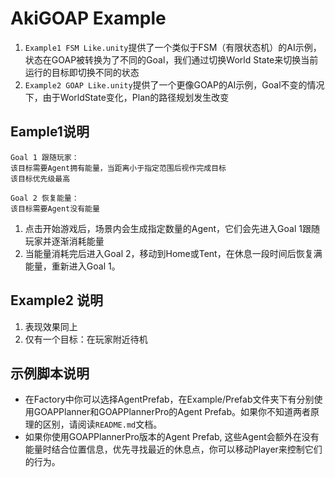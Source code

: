 # AkiGOAP Example

1. ``Example1 FSM Like.unity``提供了一个类似于FSM（有限状态机）的AI示例，状态在GOAP被转换为了不同的Goal，我们通过切换World State来切换当前运行的目标即切换不同的状态
2. ``Example2 GOAP Like.unity``提供了一个更像GOAP的AI示例，Goal不变的情况下，由于WorldState变化，Plan的路径规划发生改变

## Eample1说明

```
Goal 1 跟随玩家：
该目标需要Agent拥有能量，当距离小于指定范围后视作完成目标
该目标优先级最高
```
```
Goal 2 恢复能量：
该目标需要Agent没有能量
```

1. 点击开始游戏后，场景内会生成指定数量的Agent，它们会先进入Goal 1跟随玩家并逐渐消耗能量
2. 当能量消耗完后进入Goal 2，移动到Home或Tent，在休息一段时间后恢复满能量，重新进入Goal 1。

## Example2 说明

1. 表现效果同上
2. 仅有一个目标：在玩家附近待机

## 示例脚本说明

- 在Factory中你可以选择AgentPrefab，在Example/Prefab文件夹下有分别使用GOAPPlanner和GOAPPlannerPro的Agent Prefab。如果你不知道两者原理的区别，请阅读```README.md```文档。
- 如果你使用GOAPPlannerPro版本的Agent Prefab, 这些Agent会额外在没有能量时结合位置信息，优先寻找最近的休息点，你可以移动Player来控制它们的行为。

